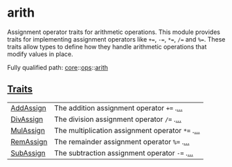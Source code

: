 # arith

Assignment operator traits for arithmetic operations.
This module provides traits for implementing assignment operators like `+=`, `-=`,
`*=`, `/=` and `%=`. These traits allow types to define how they handle
arithmetic operations that modify values in place.

Fully qualified path: [core](./core.md)::[ops](./core-ops.md)::[arith](./core-ops-arith.md)


[Traits](./core-ops-arith-traits.md)
 ---
| | |
|:---|:---|
| [AddAssign](./core-ops-arith-AddAssign.md) | The addition assignment operator `+=` .[...](./core-ops-arith-AddAssign.md) |
| [DivAssign](./core-ops-arith-DivAssign.md) | The division assignment operator `/=` .[...](./core-ops-arith-DivAssign.md) |
| [MulAssign](./core-ops-arith-MulAssign.md) | The multiplication assignment operator `*=` .[...](./core-ops-arith-MulAssign.md) |
| [RemAssign](./core-ops-arith-RemAssign.md) | The remainder assignment operator `%=` .[...](./core-ops-arith-RemAssign.md) |
| [SubAssign](./core-ops-arith-SubAssign.md) | The subtraction assignment operator `-=` .[...](./core-ops-arith-SubAssign.md) |
